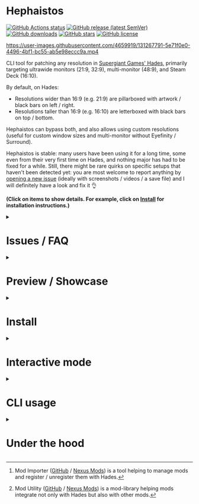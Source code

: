 # Hephaistos

[![GitHub Actions status](https://img.shields.io/github/workflow/status/nbusseneau/hephaistos/Release/main)](https://github.com/nbusseneau/hephaistos/actions/workflows/build-release.yaml?query=branch%3Amain)
[![GitHub release (latest SemVer)](https://img.shields.io/github/v/release/nbusseneau/hephaistos)](https://github.com/nbusseneau/hephaistos/releases/latest)
[![GitHub downloads](https://img.shields.io/github/downloads/nbusseneau/hephaistos/total)](https://github.com/nbusseneau/hephaistos/releases)
[![GitHub stars](https://img.shields.io/github/stars/nbusseneau/hephaistos)](https://github.com/nbusseneau/hephaistos/stargazers)
[![GitHub license](https://img.shields.io/github/license/nbusseneau/hephaistos)](https://github.com/nbusseneau/hephaistos/blob/main/LICENSE)

https://user-images.githubusercontent.com/4659919/131267791-5e71f0e0-4496-4bf1-bc55-ab5e98eccc9a.mp4

CLI tool for patching any resolution in [Supergiant Games' Hades](https://store.steampowered.com/app/1145360/Hades/), primarily targeting ultrawide monitors (21:9, 32:9), multi-monitor (48:9), and Steam Deck (16:10).

By default, on Hades:

- Resolutions wider than 16:9 (e.g. 21:9) are pillarboxed with artwork / black bars on left / right.
- Resolutions taller than 16:9 (e.g. 16:10) are letterboxed with black bars on top / bottom.

Hephaistos can bypass both, and also allows using custom resolutions (useful for custom window sizes and multi-monitor without Eyefinity / Surround).

Hephaistos is stable: many users have been using it for a long time, some even from their very first time on Hades, and nothing major has had to be fixed for a while.
Still, there might be rare quirks on specific setups that haven't been detected yet: you are most welcome to report anything by [opening a new issue](https://github.com/nbusseneau/hephaistos/issues/new) (ideally with screenshots / videos / a save file) and I will definitely have a look and fix it&nbsp;👌

**(Click on items to show details. For example, click on [Install](#install) for installation instructions.)**

<details>
<summary><h1>Issues / FAQ</h1></summary>

**(Click on items to show details)**

<details>
<summary><h3>Black / empty bars on the main menu and other menus in game (e.g. Mirror of Night)</h3></summary>

**Short answer:** Hephaistos cannot resize static assets such as animations / FMVs (e.g. main menu) and most on-screen artwork (e.g. in-game menus, dialogues): they will stay at 16:9 in the center of the screen.

**Longer answer:** These static assets were designed by Supergiant Games with the assumption of a 1920x1080 viewport. If Hephaistos were to resize them to fit the screen, they would either have to be distorted (which would be very ugly) or cut (which loses information and would not work for menus anyway, because there are often buttons on the edges that would be cut). Instead, Hephaistos simply centers them, which is why black bars or empty bars are displayed: Hephaistos cannot "invent" something to display instead 😉

There is one exception to the rule: fullscreen overlays (e.g. red flash when getting hit, dialogue dimming) are resized to fit the whole screen instead of being kept in the center. This is done because fullscreen overlays can be stretched without visual artifacts.

Also of note: there are a few assets that actually extend beyond 1920x1080, so these extra bits will now be displayed since the artwork is centered (e.g. Chaos dialogue, Pact of Punishment menu). This was impossible to tell from the original game (since it was cut at 1920x1080), so you are in fact getting a bit more of Hades artwork when using Hephaistos 😁

</details>

<details>
<summary><h3><code>Windows protected your PC</code> popup when trying to run Hephaistos</h3></summary>

Windows SmartScreen is being extra paranoid because Hephaistos is not an EV-signed executable (this costs money).
To run Hephaistos, click on `More info` in the center of the screen and then `Run anyway`.

Note: if you are a power user, you may want to disable Windows SmartScreen altogether (`Reputation-based protection settings` > turn `Potentially unwanted app blocking` off).

</details>

<details>
<summary><h3>Antivirus software says Hephaistos is a virus</h3></summary>

This is a false positive due to Hephaistos containing hex editing code (required for patching Hades' executables) and using PyInstaller for packaging.
It is common for hex-editing PyInstaller-based programs to get falsely detected by AV software and there is nothing I can do about it (see [here](https://github.com/pyinstaller/pyinstaller/blob/develop/.github/ISSUE_TEMPLATE/antivirus.md)).

All I can do is tell you that if you downloaded Hephaistos from this GitHub repository, you are safe to run it (the Windows build is automatically bundled with PyInstaller and directly uploaded to GitHub by GitHub runners themselves, there is very little chance it was tampered with in any way).
If you don't want to trust `hephaistos.exe`, I would recommend reading the source code and using the Python version yourself.

Another solution I would suggest is to remove your antivirus software and stick with the default Windows Defender antivirus. Unlike in ancient times, Windows does a good job at protecting users nowadays, and it also seems not to falsely detect `hephaistos.exe` as a virus (well, at least in most cases). This will also boost your PC performance because third party AV software is very bad for performance (and there is nothing you can do about it).

</details>

<details>
<summary><h3>I thought Supergiant Games said ultrawide was not possible. Why did they lie?</h3></summary>

This is what Supergiant Games said ([source](https://steamcommunity.com/app/1145360/discussions/0/4436564907312758813#c4436564907314425087)):

> Hades is a 2D game and many aspects of it are built around the 16:9 aspect ratio. We cannot just extend the game viewport to ultrawide resolution without introducing a wide variety of problems.

**Short answer:** Personally, I don't think SGG was lying. I've seen the "wide variety of problems" they are talking about, and I believe they said this because of technical debt in their tool chain that'd be impossible for them address properly in a timely manner (it would cost too much).

**Longer answer:** There were definitely a lot of things of fix, this mod was more involved than the typical ultrawide fix mod. The vast majority of ultrawide fixes are for 3D games where one only needs to remove intentional limitations on viewport / aspect ratio with a hex patch (example: Horizon Zero Dawn), hence why generic solutions such as [SUWSF](https://github.com/PhantomGamers/SUWSF) are very useful. In Hades' case, the UI is very, very elaborate (many different menus, each with their own on-screen artworks and interactions), hence an ad-hoc solution dynamically re-adjusting UI elements was required, resulting in a tremendous amount of additional custom work so that individual UI elements are properly positioned after resizing the viewport.

I can see why SGG would not want to invest in supporting this in an official capacity. As a modder if something's not working perfectly well in the modded resolution I can just say "eh, whatever", whereas a less-than-perfect implementation from SGG might be considered botched by users (and rightfully so: if you state you are supporting a resolution, then of course users will expect it to be supported).

After reverse engineering the thing, it seems to me their UI / UX tool stack (e.g. whatever the artists / designers use to create the HUD) would need a huge refactoring to allow for proper support of arbitrary aspect ratios. Deriving from the fixes I had to do, I'm 99% sure the 16:9 limitation actually exists solely due to how their custom in-house tools happened to evolve over the years (they have been reusing stuff since Bastion), and the fact all their games are limited in a similar way is just a byproduct of this (it's basically technical debt). Assuming they did address it, then on top of that they'd have to have people that actually do test arbitrary aspect ratios, and think about how to handle every edge case, etc.

From a business perspective, it's a trade off between the investment required for such a small user base vs. the need / want to gain respect from this small user base, and I'm not blaming SGG for not doing it considering their resources: it's not a huge AAA, this type of complex technical debt is not free to address (it's actually very costly), and at some point business decisions need to be made.

Also, remember that they stopped active development work on Hades a long while ago. We can always hope that at some point they'll be able to address this technical debt and have their next games support ultrawide officially...! 🤞

</details>

<details>
<summary><h3>Can I get banned for using Hephaistos?</h3></summary>

No. Hades is an offline game and is not tamper-protected on any platform (e.g. no VAC on Steam): you will not get banned.

</details>

<details>
<summary><h3>Do achievements still work when using Hephaistos?</h3></summary>

**Short answer:** Yes. Hades uses client-side achievements (i.e. achievements are managed by the game, not by Steam / Epic Games / Microsoft Store) and Hephaistos does not touch anything achievements-related: achievements still work exactly like in the original game.

**Longer answer:** No matter the platform (Steam, Epic Games, Microsoft Store), achievements can be of 2 types: client (offline checks) or server (online checks).

Client achievements are most common. In this mode, achievements are handled client-side (i.e. by the game), offline. There is no check or anything done by the platform: the client sends a message saying "unlock X achievement on Y game" and platform says "sure". This is why you can use [Steam Achievement Manager](https://github.com/gibbed/SteamAchievementManager) to unlock (and even relock) any client achievement of your choice without any consequences. Client achievements are basically "we don't care if anyone cheats, this is only for fun" achievements.

Server achievements are less common. In this mode, achievements are handled server-side (i.e. by the game server or the platform), online. This makes it harder to cheat achievements because the client does not have direct control over achievement checks. If the client (i.e. the game) is also tamper-protected (e.g. Steam's VAC system), then cheating is extremely hard / impossible. Server achievements are basically "serious" achievements.

Any game (no matter if offline or online) can use any type of achievements (client or server). There can even be a mix of both client and server achievements on the same game. With that said:

- Offline games will almost always use client achievements. It is very rare for offline games to use server achievements.
- Online games will typically either:
  - Use only client achievements (and rarely a few server achievements, usually newer achievements added after release).
  - Use only server achievements (and rarely a few client achievements, usually older legacy achievements added before release).

In any case, the takeaway is that there is no reason any mod would disable achievements on any game without tamper-protection:

- Client achievements should not be disabled by the mod (unless you specifically use a mod that says it does that).
- Server achievements cannot be disabled by the mod, period.

However, if the game does use tamper-protection, then you don't want to use any mod at all (even if the mod actually does nothing) because you'd get flagged just because your game has been modified.

In Hades' case, the game is offline, only uses client achievements, and is not tamper-protected. Hephaistos does not touch anything achievements-related: achievements still work exactly like in the original game, so you may do whatever you want with the achievements including using [Steam Achievement Manager](https://github.com/gibbed/SteamAchievementManager) to unlock / relock all of them if you please.

</details>

<details>
<summary><h3>How can I support Hephaistos? Do you have a Patreon or anything? </h3></summary>

Thank you very much, you're not the first one to ask but I don't want to accept donations.
I would instead suggest you spend the money to gift Hades to someone, or to buy another indie game (may I recommend Hotline Miami? 🤩).

</details>

<details>
<summary><h3>Why is it spelled Hephaistos and not Hephaestus / Hephaestos?</h3></summary>

_Ἥφαιστος_ in Ancient Greek can be [transliterated](https://en.wikipedia.org/wiki/Romanization_of_Greek) closest to _Hḗphaistos_. Apparently this is also the ["chiefly academic"](https://en.wiktionary.org/wiki/Hephaestus#Alternative_forms) term. Anyway it was mostly a little fun for myself :)

</details>

</details>

<details>
<summary><h1>Preview / Showcase</h1></summary>

## Before / after comparisons

**(Click on items to show details)**

<details>
<summary>21:9</summary>

![21-9_vanilla](https://user-images.githubusercontent.com/4659919/178168394-99b68f49-b391-4fa9-9f5b-89be99981a91.jpg)
![21-9_hephaistos](https://user-images.githubusercontent.com/4659919/178168395-2f730460-a8c8-4d11-8a35-8f3b0c003626.jpg)

</details>

<details>
<summary>32:9</summary>

![32-9_vanilla](https://user-images.githubusercontent.com/4659919/178283682-45ed919f-a156-4fab-a977-137cf711651e.jpg)
![32-9_hephaistos](https://user-images.githubusercontent.com/4659919/178281266-73f3e3f2-f47a-4d91-8705-16c3d8274ba2.jpg)

</details>

<details>
<summary>48:9 / triple screen (with HUD centered)</summary>

![48-9_vanilla](https://user-images.githubusercontent.com/4659919/178281805-5c43f3e4-cdde-44cb-ba26-e5648c054007.jpg)
![48-9_hephaistos](https://user-images.githubusercontent.com/4659919/178281402-53ad9ba3-32a4-4906-b6f5-0127e13991a1.jpg)

</details>

<details>
<summary>16:10 / Steam Deck</summary>

![SteamDeck](https://user-images.githubusercontent.com/4659919/178277503-b13e6e74-9527-41dd-8cf4-d52fee010b64.jpg)

</details>

## Additional screenshots

**(Click on items to show details)**

<details>
<summary>21:9</summary>

<img src="https://user-images.githubusercontent.com/4659919/131758654-652b8a8f-6bf9-472e-b645-98b257eaf05d.png" width="45%"></img> <img src="https://user-images.githubusercontent.com/4659919/131758678-340cbe57-bc92-473d-9df4-76f0e2b7470d.png" width="45%"></img> <img src="https://user-images.githubusercontent.com/4659919/178073900-dbcb9560-5635-444d-8327-676d2b316335.jpg" width="45%"></img> <img src="https://user-images.githubusercontent.com/4659919/178073861-1f73bcc2-69ca-4c01-91ee-a808c82e5a8a.jpg" width="45%"></img>

</details>

<details>
<summary>32:9</summary>

<img src="https://user-images.githubusercontent.com/4659919/131758668-e2ace1db-fefa-4aa8-a1de-d9271eeb5e3e.png" width="45%"></img> <img src="https://user-images.githubusercontent.com/4659919/131758683-2baf86f6-0214-4748-9e86-8cf3ee7c9e83.png" width="45%"></img> <img src="https://user-images.githubusercontent.com/4659919/178073909-3d955440-1bd7-4cc6-9fae-a06a2a1c39a9.jpg" width="45%"></img> <img src="https://user-images.githubusercontent.com/4659919/178073940-9e1963af-dac7-4317-ab81-57aa0b42f2a1.jpg" width="45%"></img>

</details>

<details>
<summary>48:9 / triple screen (with HUD centered)</summary>

<img src="https://user-images.githubusercontent.com/4659919/132792501-fcbcbf9a-5b02-4f2c-a6e3-da90fb7d0393.jpg" width="45%"></img> <img src="https://user-images.githubusercontent.com/4659919/132792617-79dfd680-0102-4564-9944-d33fb2b057b8.jpg" width="45%"></img> <img src="https://user-images.githubusercontent.com/4659919/178073914-473560fe-872b-47a9-b1d0-95152e92f11c.jpg" width="45%"></img> <img src="https://user-images.githubusercontent.com/4659919/178073931-b43d2240-0a25-4554-aece-f9f306776d0a.jpg" width="45%"></img>

</details>

<details>
<summary>16:10 / Steam Deck</summary>

<img src="https://user-images.githubusercontent.com/4659919/178074465-a920265d-401c-4adb-b7e5-37b50d334f3b.jpg" width="45%"></img> <img src="https://user-images.githubusercontent.com/4659919/178074470-0a0281ec-1fae-47e5-bd13-e57823629c71.jpg" width="45%"></img> <img src="https://user-images.githubusercontent.com/4659919/178074482-0d25d9da-4bb2-473a-9a4f-7c45bb666fa3.jpg" width="45%"></img> <img src="https://user-images.githubusercontent.com/4659919/178074474-fb093287-21f7-4356-b899-da9bbd2ea98e.jpg" width="45%"></img>

</details>

> ℹ️ More images can be found over at [Nexus Mods](https://www.nexusmods.com/hades/mods/107?tab=images) and [WSGF](https://www.wsgf.org/dr/hades/en).

</details>

<details>
<summary><h1>Install</h1></summary>

Hephaistos can be downloaded as an executable for Windows, macOS, and Linux, or as a Python archive, and must be placed in the `Hades` directory. **(Click on items to show details)**

<details>
<summary>Windows</summary>

- Download [hephaistos-windows.zip](https://github.com/nbusseneau/hephaistos/releases/latest/download/hephaistos-windows.zip).
- Extract the archive. You should get an `hephaistos.exe` executable.
- Move `hephaistos.exe` to the `Hades` directory. It must be placed right next to the default Hades files:
  - Steam / Epic Games / Heroic
    ```
    Hades/
    ├── Content/
    ├── x64/
    ├── x64Vk/
    ├── x86/
    └── hephaistos.exe
    ```
    > ⚠️&nbsp;If you don't know where `Hades` is, Hephaistos can try to give you a tip by auto-detecting from Steam / Epic Games / Heroic configuration files: double-click `hephaistos.exe`.
    > Note that you still have to move `hephaistos.exe` to the `Hades` directory manually before continuing.
  - Microsoft Store
    ```
    Hades/
    ├── Content/
    │   ├── Content/
    │   ├── ja/
    │   ├── Hades.exe
    │   └── ...
    ├── [hidden file] E0A69B86-F3DD-416D-BCA8-3782255B0B74
    ├── [hidden file] ...
    └── hephaistos.exe
    ```
    > ⚠️&nbsp;If you don't know where `Hades` is, reinstall Hades from the Microsoft Store: you can then choose where Hades will be located.
    > Note that you still have to move `hephaistos.exe` to the `Hades` directory manually before continuing.
    </details>

<details>
<summary>macOS</summary>

- Download [hephaistos-macos.zip](https://github.com/nbusseneau/hephaistos/releases/latest/download/hephaistos-macos.zip).
- Extract the archive. You should get an `hephaistos` executable.
- Move `hephaistos` to the `Hades` directory. It must be placed right next to the default Hades files:
  ```
  Hades/
  ├── Game.macOS.app/
  └── hephaistos
  ```
  > ⚠️&nbsp;If you don't know where `Hades` is, Hephaistos can try to give you a tip by auto-detecting from Steam / Epic Games configuration files: drag the `hephaistos` file onto the Terminal application icon and run it.
  > Note that you still have to move `hephaistos` to the `Hades` directory manually before continuing.
  </details>

<details>
<summary>Linux / Steam Deck</summary>

- Download [hephaistos-linux.zip](https://github.com/nbusseneau/hephaistos/releases/latest/download/hephaistos-linux.zip).
- Extract the archive. You should get an `hephaistos` executable.
- Move `hephaistos` to the `Hades` directory. It must be placed right next to the default Hades files:
  ```
  Hades/
  ├── Content/
  ├── x64/
  ├── x64Vk/
  ├── x86/
  └── hephaistos
  ```
  > ⚠️&nbsp;If you don't know where `Hades` is, Hephaistos can try to give you a tip by auto-detecting from Steam / Heroic configuration files: run `./hephaistos` in terminal (on Steam Deck: right-click > `Run in Konsole`).
  > Note that you still have to move `hephaistos` to the `Hades` directory manually before continuing.
  </details>

<details>
<summary><b>[Advanced]</b> Python</summary>

- Download [hephaistos-python.zip](https://github.com/nbusseneau/hephaistos/releases/latest/download/hephaistos-python.zip).
- Extract the archive. You should get `hephaistos`, `hephaistos-data` and `sjson` directories.
- Move all directories to the `Hades` directory. They must be placed right next to the default Hades files (see Windows / macOS / Linux entries above for more details).
</details>

Once Hephaistos is placed in the `Hades` directory, you are ready to use it:

- **[Easy]** Use Hephaistos' interactive instructions: see [Interactive mode](#interactive-mode).
- **[Advanced]** Use Hephaistos subcommands from the command line: see [CLI usage](#cli-usage).

</details>

<details>
<summary><h1>Interactive mode</h1></summary>

- **Windows:** double-click on `hephaistos.exe`
- **macOS:** drag the `Hades` directory onto the Terminal application icon > run `./hephaistos`
- **Linux / Steam Deck:** run `./hephaistos` in terminal (on Steam Deck: right-click > `Run in Konsole`)
- **Python:** run `python -m hephaistos`

When running Hephaistos in interactive mode, Hephaistos will guide you through the steps:

```
Hi! This interactive wizard will help you to set up Hephaistos.
Note: while Hephaistos can be used in interactive mode for basic usage, you will need to switch to non-interactive mode for any advanced usage. See the README for more details.

Current version: v1.x.y
Latest version: v1.x.y

Pick an option:
1. Patch Hades using Hephaistos
2. Restore Hades to its pre-Hephaistos state
3. Check current Hades / Hephaistos status
4. Exit
Choice:
```

Type `1` to pick the patch option. Hephaistos will again prompt you for your resolution and preferences, and then patch Hades:

```
INFO:hephaistos:Using resolution: (3840, 1600)
INFO:hephaistos:Using '--scaling=hor+': computed patch viewport (2592, 1080)
INFO:hephaistos:Using '--hud=expand': HUD will be expanded horizontally / vertically
INFO:hephaistos:Patched 'x64\EngineWin64s.dll'
INFO:hephaistos:Reading SJSON data (this operation can take time, please be patient)
...
INFO:hephaistos:Installed Lua mod to 'Content\Mods\Hephaistos'
INFO:hephaistos:Patched 'Content\Scripts\RoomManager.lua' with hook 'Import "../Mods/Hephaistos/Hephaistos.lua"'

Press any key to continue...
```

> ⚠️&nbsp;Reading SJSON data can take time depending on your CPU and hard drive, please be patient&nbsp;⏳

Hades binaries are now patched to work with the chosen resolution.
Start the game and try it out for a bit.

Once done, use Hephaistos again, but this time type `2` to pick the restore option:

```
INFO:hephaistos:Restored backups from 'hephaistos-data\backups' to '.'
INFO:hephaistos:Discarded hashes at 'hephaistos-data\hashes'
INFO:hephaistos:Discarded SJSON data at 'hephaistos-data\sjson-data'
INFO:hephaistos:Uninstalled Lua mod from 'Content\Mods\Hephaistos'
```

Hades binaries are now restored to their pre-Hephaistos state.

Do note that every time it receives an update, Hades will automatically revert to its default resolution, and Hephaistos must be reapplied.
If in doubt, type `3` to pick the status option and check the current Hades / Hephaistos status.

This concludes the tutorial.
I hope you'll enjoy Hephaistos&nbsp;🥳

</details>

<details>
<summary><h1>CLI usage</h1></summary>

- **Executable:** `hephaistos -h`
- **Python:** `python -m hephaistos -h`

Hephaistos is mostly self-documented via the CLI help.
Use `hephaistos -h` to find the available subcommands (`patch`, `restore`, etc.) which themselves are documented (e.g. `hephaistos patch -h`).

Add the `-v` flag to print information about what Hephaistos is doing under the hood.
The flag may be repeated twice (`-vv`) to display debug output.

## `patch`-specific information

You can safely `patch` and re-`patch` multiple times in a row as Hephaistos always patches based on backups of the original files.
There is no need to use `restore` in-between `patch` calls: `restore` should only be used to rollback to original.

Every time it receives an update, Hades will automatically revert to its original resolution, and Hephaistos must be reapplied.
Trying to re-`patch` after a game update will be blocked as Hephaistos detects something happened outside of its control:

```console
> hephaistos patch 3440 1440
ERROR:hephaistos:Hash file mismatch: 'XXX' was modified.
ERROR:hephaistos:Was the game updated? Re-run with '--force' to discard previous backups and re-patch Hades from its current state.
```

And `status` will confirm this:

```console
> hephaistos status
Hades was patched with Hephaistos, but Hades files were modified. Was the game updated?
```

Since the game was updated, the previous backups can be safely discarded.
Use `--force` to repatch and create new backups:

```bat
hephaistos patch 3440 1440 --force
```

### `--scaling`

`patch` supports the following scaling algorithms: **(Click on items to show details)**

<details>
<summary><code>hor+</code> (Hor+ scaling, default for wider aspect ratios)</summary>

Expand aspect ratio and field of view horizontally, keep vertical height / field of view.
This is the default scaling used by Hephaistos for aspect ratios wider than 16:9 (e.g. 21:9), and recommended for general usage as it strives to keep the experience as close to the original as possible.

![scaling_21-9_vanilla](https://user-images.githubusercontent.com/4659919/178168549-5123c4fd-2d35-4f6a-904c-3112806bafb7.jpg)
![scaling_21-9_hor+](https://user-images.githubusercontent.com/4659919/178168543-66e6d0e3-ecd9-4903-bfd1-20062822a31b.jpg)

</details>

<details>
<summary><code>vert+</code> (Vert+ scaling, default for taller aspect ratios)</summary>

Expand aspect ratio and field of view vertically, keep horizontal height / field of view.
This is the default scaling used by Hephaistos for aspect ratios taller than 16:9 (e.g. 16:10), and recommended for general usage as it strives to keep the experience as close to the original as possible.

<img src="https://user-images.githubusercontent.com/4659919/178176245-1b790773-7355-4f42-ac6b-15e4e649aa30.jpg" width="45%"></img> <img src="https://user-images.githubusercontent.com/4659919/178168540-bfebde73-d906-4f3b-9cc2-fa83a50f2f28.jpg" width="45%"></img>

</details>

<details>
<summary><code>pixel</code> (pixel-based scaling)</summary>

Expand field of view in all directions without applying any scaling, disregarding aspect ratios.
This scaling is not recommended for general usage as it effectively "zooms out" the camera and thus does not keep the experience close to the original, but it's fun if you have a big screen and want to see more of the screen at once.

![scaling_21-9_vanilla](https://user-images.githubusercontent.com/4659919/178168549-5123c4fd-2d35-4f6a-904c-3112806bafb7.jpg)
![scaling_21-9_pixel](https://user-images.githubusercontent.com/4659919/178168547-0f20a2fa-76ef-4a33-8ea9-a4abb0cedb6b.jpg)

</details>

### `--hud`

`patch` supports the following HUD resizing modes: **(Click on items to show details)**

<details>
<summary><code>expand</code> (default for most aspect ratios)</summary>

Expand the HUD horizontally and vertically.
Static HUD elements will be repositioned to their intended location for the new screen size, e.g. health indicator will be in the bottom left, resource indicator will be in the bottom right.
This is the default HUD resizing mode used by Hephaistos for 16:10, 21:9, and 32:9, but note that you may want to try out `--hud=center` for 32:9 to see what you prefer.

![hud_21-9-vanilla](https://user-images.githubusercontent.com/4659919/178168394-99b68f49-b391-4fa9-9f5b-89be99981a91.jpg)
![hud_21-9_expand](https://user-images.githubusercontent.com/4659919/178168395-2f730460-a8c8-4d11-8a35-8f3b0c003626.jpg)

</details>

<details>
<summary><code>center</code> (default for 48:9 and wider)</summary>

Keep HUD in the center of the screen with the same size as the original 16:9 HUD.
Screen size will change but HUD will not move, static HUD elements will remain at their default 16:9 position.
This is the default HUD resizing mode used by Hephaistos for 48:9 and wider.

![hud_21-9-vanilla](https://user-images.githubusercontent.com/4659919/178168394-99b68f49-b391-4fa9-9f5b-89be99981a91.jpg)
![hud_21-9_center](https://user-images.githubusercontent.com/4659919/178168396-37eb931d-0158-409c-8e8d-702e37fa5435.jpg)

</details>

### `--no-custom-resolution`

By default, `patch` patches a custom resolution in the [`ProfileX.sjson` configuration file](https://www.pcgamingwiki.com/wiki/Hades#Configuration_file.28s.29_location) by updating its `WindowWidth`/`WindowHeight` and `X`/`Y` values.

This has two advantages:

- Ensure the game runs at the preferred resolution.
  - Useful when inadvertently switching to a wrong resolution from the game settings.
  - Useful when playing Hades on a secondary monitor.
- Allow running the game in windowed mode at a specific size.
  - Useful for choosing your own window size in windowed mode.
  - Useful for spanning the game window over multi-monitor without Eyefinity / Surround.

Neither of these are possible in the vanilla game: only the resolutions from the main display are offered from the game settings and the game window cannot be freely resized.

While not recommended, you may use `--no-custom-resolution` if you wish not to force custom resolution through `ProfileX.sjson`.
This is mostly useful for development purposes.

## Miscellaneous options

### `--hades-dir`

By default, Hephaistos assumes that it has been placed in the `Hades` directory.
If it fails to detect Hades files, it will try to auto-detect `Hades` location from Steam / Epic Games / Heroic configuration files and ask to be relocated.

You may use `--hades-dir` to manually specify where `Hades` is located, e.g. if you want to store Hephaistos and its files in a different location than the `Hades` directory.

### `--no-modimporter`

Hephaistos is compatible with Mod Importer[^modimporter] (>= 1.3.0).
If Hephaistos detects it is available, it will run `modimporter` to register / unregister itself during `patch` and `restore` operations, instead of manually editing `Content\Scripts\RoomManager.lua`.

While not recommended, this can be bypassed with `--no-modimporter`, in which case Hephaistos will not run `modimporter` even if detected.
This is mostly useful for development purposes.

</details>

<details>
<summary><h1>Under the hood</h1></summary>

Hades uses an internal 1920x1080 viewport with static scaling (i.e. it can only played at 16:9, no matter the display resolution).

To bypass this limitation, Hephaistos patches the game's files with an ad-hoc viewport computed depending on chosen resolution and scaling algorithm:

```console
> hephaistos patch 3440 1440 -v
INFO:hephaistos:Using resolution: (3440, 1440)
INFO:hephaistos:Using '--scaling=hor+': computed patch viewport (2580, 1080)
INFO:hephaistos:Using '--hud=expand': HUD will be expanded horizontally / vertically
INFO:hephaistos:Patched 'x64\EngineWin64s.dll'
...
INFO:hephaistos:Installed Lua mod 'hephaistos/lua' to 'Content/Mods/Hephaistos'
INFO:hephaistos:Patched 'Content/Scripts/RoomManager.lua' with hook 'Import "../Mods/Hephaistos/Hephaistos.lua"'

> hephaistos patch 1280 800 -v
INFO:hephaistos:Using resolution: (1280, 800)
INFO:hephaistos:Using '--scaling=vert+': computed patch viewport (1920, 1200)
...
```

- Backends' engine DLLs are hex patched to expand the resolution and camera viewports.
- Resource SJSON files are patched to resize / move around GUI elements.
- Gameplay Lua scripts are extended with a Lua mod recalculating sizes / positions of GUI elements.

> ℹ️ Hephaistos is compatible with Mod Utility[^modutil] (>= 2.2.0). If available, it will leverage `ModUtil` hook functions rather than its own custom hooks.
> This makes Hephaistos more compatible with other `ModUtil`-based mods if they also are hooking onto the same functions as Hephaistos (though it still won't magically fix conflicts or new GUI elements from other mods that Hephaistos wasn't tailored to).

While patching, Hephaistos stores:

- A backup of the original files.
  - Allows restoring Hades to its pre-patch state if need be.
- File hashes of the patched files.
  - Allows detecting any outside modifications made to the files -- mostly for detecting game updates.
  - Allows detecting if we are repatching a previously patched installation, in which case the original files are used as basis for in-place repatching without an intermediate restore operation.
- (If patching an SJSON) A JSON-serialized `dict` of the deserialized original SJSON data.
  - Speeds up in-place repatching as we avoid the need to deserialize the original SJSON data again (which is very slow, while deserializing the JSON is instantaneous).

Everything is stored under the `hephaistos-data` directory.

## Why did you make this, and how did you know what to patch?

I love Hades and am an ultrawide player myself.
I decided to try my hand at modding ultrawide support by decompiling Hades and reverse-engineering the viewport logic just to see if I could, and here we are&nbsp;😄

See [this blog post](https://nicolas.busseneau.fr/en/blog/2021/04/hades-ultrawide-mod) for more details about Hephaistos' genesis.

[^modimporter]: Mod Importer ([GitHub](https://github.com/SGG-Modding/sgg-mod-modimporter) / [Nexus Mods](https://www.nexusmods.com/hades/mods/26)) is a tool helping to manage mods and register / unregister them with Hades.
[^modutil]: Mod Utility ([GitHub](https://github.com/SGG-Modding/sgg-mod-modutil) / [Nexus Mods](https://www.nexusmods.com/hades/mods/27)) is a mod-library helping mods integrate not only with Hades but also with other mods.

</details>
